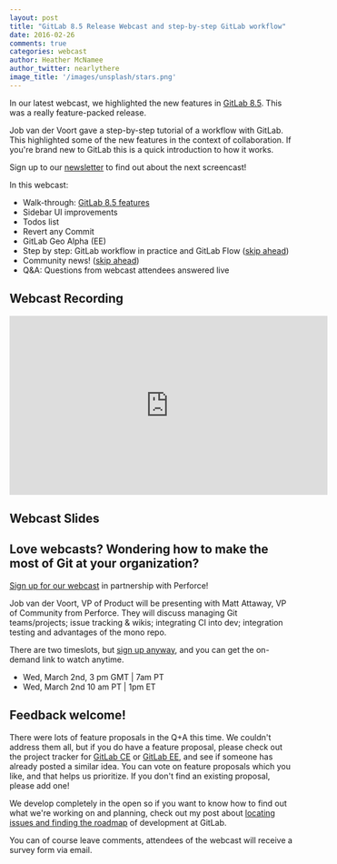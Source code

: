 ```yaml
---
layout: post
title: "GitLab 8.5 Release Webcast and step-by-step GitLab workflow"
date: 2016-02-26
comments: true
categories: webcast
author: Heather McNamee
author_twitter: nearlythere
image_title: '/images/unsplash/stars.png'
---
```


In our latest webcast, we highlighted the new features in [GitLab 8.5](https://about.gitlab.com/2016/02/22/gitlab-8-5-released/).
This was a really feature-packed release.

Job van der Voort gave a step-by-step tutorial of a workflow with GitLab.
This highlighted some of the new features in the context of collaboration.
If you're brand new to GitLab this is a quick introduction to how it works.

Sign up to our [newsletter](https://about.gitlab.com/contact/#newsletter)
to find out about the next screencast!

<!-- more -->

In this webcast:

- Walk-through: [GitLab 8.5 features](https://about.gitlab.com/2016/02/22/gitlab-8-5-released)
- Sidebar UI improvements
- Todos list
- Revert any Commit
- GitLab Geo Alpha (EE)
- Step by step: GitLab workflow in practice and GitLab Flow ([skip ahead](https://youtu.be/MGH7TdZA9Rg?t=1225))
- Community news! ([skip ahead](https://youtu.be/MGH7TdZA9Rg?t=2643))
- Q&A: Questions from webcast attendees answered live

## Webcast Recording

<iframe width="560" height="315" src="https://www.youtube.com/embed/MGH7TdZA9Rg" frameborder="0" allowfullscreen></iframe>

## Webcast Slides

<script async class="speakerdeck-embed" data-id="4e2cf464498d4e8cbd1def66de6d450c" data-ratio="1.77777777777778" src="//speakerdeck.com/assets/embed.js"></script>

## Love webcasts? Wondering how to make the most of Git at your organization?

[Sign up for our webcast](http://ow.ly/YMvsM) in partnership with Perforce!

Job van der Voort, VP of Product will be presenting with Matt Attaway, VP of
Community from Perforce. They will discuss managing Git teams/projects; issue tracking & wikis;
integrating CI into dev; integration testing and advantages of the mono repo.

There are two timeslots, but [sign up anyway](http://ow.ly/YMvsM), and you can get the on-demand link to watch anytime.

- Wed, March 2nd, 3 pm GMT | 7am PT
- Wed, March 2nd 10 am PT | 1pm ET

## Feedback welcome!

There were lots of feature proposals in the Q+A this time.
We couldn't address them all, but if you do have a feature proposal,
please check out the project tracker for
[GitLab CE](https://gitlab.com/gitlab-org/gitlab-ce/issues) or
[GitLab EE](https://gitlab.com/gitlab-org/gitlab-ee/issues), and see if someone
has already posted a similar idea.
You can vote on feature proposals which you like, and that helps us prioritize.
If you don't find an existing proposal, please add one!

We develop completely in the open so if you want to know how to find out what
we're working on and planning, check out my post about [locating issues and finding the roadmap](https://about.gitlab.com/2016/01/05/future-direction-gitlab/) of development at GitLab.

You can of course leave comments, attendees of the webcast will receive a survey form via email.
